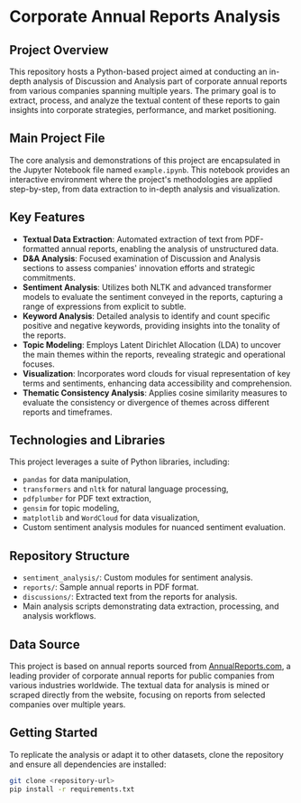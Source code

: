 # Corporate Annual Reports Analysis

## Project Overview

This repository hosts a Python-based project aimed at conducting an in-depth analysis of Discussion and Analysis part of corporate annual reports from various companies spanning multiple years. The primary goal is to extract, process, and analyze the textual content of these reports to gain insights into corporate strategies, performance, and market positioning.

## Main Project File

The core analysis and demonstrations of this project are encapsulated in the Jupyter Notebook file named `example.ipynb`. This notebook provides an interactive environment where the project's methodologies are applied step-by-step, from data extraction to in-depth analysis and visualization.

## Key Features

- **Textual Data Extraction**: Automated extraction of text from PDF-formatted annual reports, enabling the analysis of unstructured data.
- **D&A Analysis**: Focused examination of Discussion and Analysis sections to assess companies' innovation efforts and strategic commitments.
- **Sentiment Analysis**: Utilizes both NLTK and advanced transformer models to evaluate the sentiment conveyed in the reports, capturing a range of expressions from explicit to subtle.
- **Keyword Analysis**: Detailed analysis to identify and count specific positive and negative keywords, providing insights into the tonality of the reports.
- **Topic Modeling**: Employs Latent Dirichlet Allocation (LDA) to uncover the main themes within the reports, revealing strategic and operational focuses.
- **Visualization**: Incorporates word clouds for visual representation of key terms and sentiments, enhancing data accessibility and comprehension.
- **Thematic Consistency Analysis**: Applies cosine similarity measures to evaluate the consistency or divergence of themes across different reports and timeframes.

## Technologies and Libraries

This project leverages a suite of Python libraries, including:
- `pandas` for data manipulation,
- `transformers` and `nltk` for natural language processing,
- `pdfplumber` for PDF text extraction,
- `gensim` for topic modeling,
- `matplotlib` and `WordCloud` for data visualization,
- Custom sentiment analysis modules for nuanced sentiment evaluation.

## Repository Structure

- `sentiment_analysis/`: Custom modules for sentiment analysis.
- `reports/`: Sample annual reports in PDF format.
- `discussions/`: Extracted text from the reports for analysis.
- Main analysis scripts demonstrating data extraction, processing, and analysis workflows.

## Data Source

This project is based on annual reports sourced from [AnnualReports.com](https://www.annualreports.com/), a leading provider of corporate annual reports for public companies from various industries worldwide. The textual data for analysis is mined or scraped directly from the website, focusing on reports from selected companies over multiple years.

## Getting Started

To replicate the analysis or adapt it to other datasets, clone the repository and ensure all dependencies are installed:

```bash
git clone <repository-url>
pip install -r requirements.txt
